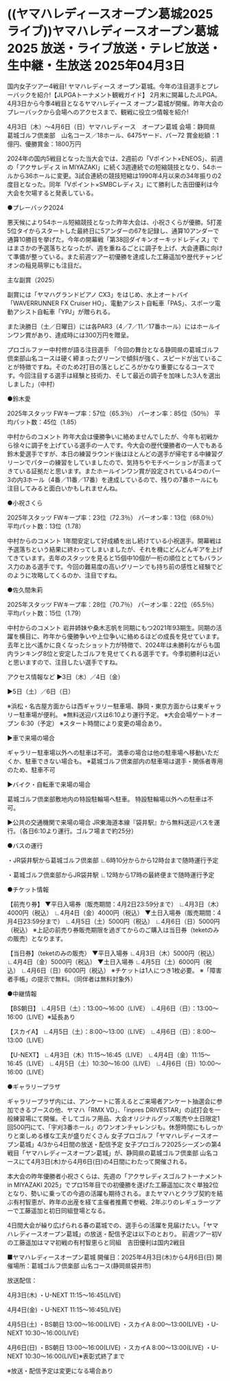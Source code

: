 # ((ヤマハレディースオープン葛城2025ライブ))ヤマハレディースオープン葛城2025 放送・ライブ放送・テレビ放送・生中継・生放送 2025年04月3日

国内女子ツアー4戦目! ヤマハレディース オープン葛城。今年の注目選手とプレーバックを紹介!【JLPGAトーナメント観戦ガイド】
2月末に開幕したJLPGA。4月3日から今季4戦目となるヤマハレディース オープン葛城が開催。昨年大会のプレーバックから会場へのアクセスまで、観戦に役立つ情報を紹介!

4月3日（木）〜4月6日（日）ヤマハレディース　オープン葛城
会場：静岡県　葛城ゴルフ倶楽部　山名コース／18ホール、6475ヤード、パー72
賞金総額：1億円、優勝賞金：1800万円

2024年の国内5戦目となった当大会では、2週前の「Vポイント×ENEOS」、前週の「アクサレディス in MIYAZAKI」に続く3週連続での短縮競技となり、54ホールから36ホールに変更。3試合連続の競技短縮は1990年4月以来の34年振りの2度目となった。同年「Vポイント×SMBCレディス」にて勝利した吉田優利は今大会を欠場すると発表している。

●プレーバック2024

悪天候により54ホール短縮競技となった昨年大会は、小祝さくらが優勝。5打差5位タイからスタートした最終日に5アンダーの67を記録し、通算10アンダーで通算10勝目を挙げた。今年の開幕戦「第38回ダイキンオーキッドレディス」ではまさかの予選落ちとなったが、週を重ねるごとに調子を上げ、大会連覇に向けて準備が整っている。また前週ツアー初優勝を達成した工藤遥加や歴代チャンピオンの稲見萌寧にも注目だ。

主な副賞（2025）

副賞には「ヤマハグランドピアノ CX3」をはじめ、水上オートバイ「WAVERRUNNER FX Cruiser HO」、電動アシスト自転車「PAS」、スポーツ電動アシスト自転車「YPJ」が贈られる。

また決勝日（土／日曜日）には各PAR3（4／7／11／17番ホール）にはホールインワン賞があり、達成時には300万円を贈呈。

プロゴルファー中村修が語る注目選手
「今回の舞台となる静岡県の葛城ゴルフ倶楽部山名コースは硬く締まったグリーンで傾斜が強く、スピードが出ていることが特徴ですね。そのため2打目の落としどころがかなり重要になるコースです。今回注目する選手は経験と技術力、そして最近の調子を加味した3人を選出しました」（中村）

●鈴木愛

2025年スタッツ
FWキープ率：57位（65.3％）
パーオン率：85位（50％）
平均パット数：45位（1.85）

中村からのコメント
昨年大会は優勝争いに絡めませんでしたが、今年も初戦から徐々に調子を上げている選手の一人です。今大会の歴代優勝者の一人でもある鈴木愛選手ですが、本日の練習ラウンド後はほとんどの選手が帰宅する中練習グリーンでパターの練習をしていましたので、気持ちやモチベーションが高まってきている証拠だと思います。またホールインワン賞が設定されている4つのパー3の内3ホール（4番／11番／17番）を達成しているので、残りの7番ホールにも注目してみると面白いかもしれませんね。

●小祝さくら

2025年スタッツ
FWキープ率：23位（72.3％）
パーオン率：13位（68.0％）
平均パット数：13位（1.78）

中村からのコメント
1年間安定して好成績を出し続けている小祝選手。開幕戦は予選落ちという結果に終わってしまいましたが、それを機にどんどんギアを上げてきています。去年のスタッツを見ると15個中10個が一桁の順位ととてもバランス力のある選手です。今回の難易度の高いグリーンでも持ち前の感性と経験でどのように攻略してくるのか、注目ですね。

●佐久間朱莉

2025年スタッツ
FWキープ率：28位（70.7％）
パーオン率：22位（65.5％）
平均パット数：15位（1.79）

中村からのコメント
岩井姉妹や桑木志帆を同期にもつ2021年93期生。同期の活躍を横目に、昨年から優勝争いや上位争いに絡めるほどの成長を見せています。去年と比べ遙かに良くなったショット力が特徴で、2024年は未勝利ながらも国内ランキング8位と安定したゴルフを見せてくれる選手です。今季初勝利は近いと思いますので、注目したい選手ですね。

アクセス情報など
▶3日（木）／4日（金）

▶5日（土）／6日（日）

※浜松・名古屋方面からは西ギャラリー駐車場、静岡・東京方面からは東ギャラリー駐車場が便利。
※無料送迎バスは6:10より運行予定。
※大会会場ゲートオープン 6:30（予定）
※スタート時間により変更の場合あり。

▶車で来場の場合

ギャラリー駐車場以外への駐車は不可。
満車の場合は他の駐車場へ移動いただくか、駐車できない場合も。
※葛城ゴルフ倶楽部内の駐車場は選手・関係者専用のため、駐車不可

▶バイク・自転車で来場の場合

葛城ゴルフ倶楽部敷地内の特設駐輪場へ駐車。
特設駐輪場以外への駐車は不可。

▶公共の交通機関で来場の場合
JR東海道本線『袋井駅』から無料送迎バスを運行。（各日6:10より運行。ゴルフ場まで約25分）

●バスの運行

・JR袋井駅から葛城ゴルフ倶楽部
∟6時10分からから12時台まで随時運行予定

・葛城ゴルフ倶楽部からJR袋井駅
∟12時から17時の最終便まで随時運行予定

●チケット情報

【前売り券】
▼平日入場券（販売期間：4月2日23:59分まで）
∟4月3日（木）4000円（税込）
∟4月4日（金）4000円（税込）
▼土日入場券（販売期間：4月4日23:59分まで）
∟4月5日（土）5000円（税込）
∟4月6日（日）5000円（税込）
※上記の前売り券販売期限を過ぎてからのご購入は当日券（teketのみの販売）となります。

【当日券】（teketのみの販売）
▼平日入場券
∟4月3日（木）5000円（税込）
∟4月4日（金）5000円（税込）
▼土日入場券
∟4月5日（土）6000円（税込）
∟4月6日（日）6000円（税込）
※チケットは1人につき1枚必要。
※「障害者手帳」の提示で無料。（同伴者は無料対象外）

●中継情報

【BS朝日】
∟4月5日（土）：13:00〜16:00（LIVE）
∟4月6日（日）：13:00〜16:00（LIVE）※延長あり

【スカイA】
∟4月5日（土）：8:00〜13:00（LIVE）
∟4月6日（日）：8:00〜13:00（LIVE）

【U-NEXT】
∟4月3日（木）11:15〜16:45（LIVE）
∟4月4日（金）11:15〜16:45（LIVE）
∟4月5日（土）10:30〜16:00（LIVE）
∟4月6日（日）10:00〜16:00（LIVE）

●ギャラリープラザ

ギャラリープラザ内には、アンケートに答えるとご来場者アンケート抽選会に参加できるブースの他、ヤマハ「RMX VD」、「inpres DRIVESTAR」の試打会を一般練習場にて開催。そしてゴルフ用品、大会オリジナルグッズ販売や土日限定1回500円にて、「宇刈3番ホール」のワンオンチャレンジも。休憩時間にもしっかりと楽しめる様な工夫が盛りだくさん
女子プロゴルフ「ヤマハレディースオープン葛城」4/3から4日間の放送・配信予定
女子プロゴルフ2025シーズンの第4戦目「ヤマハレディースオープン葛城」が、静岡県の葛城ゴルフ倶楽部 山名コースにて4月3日(木)から4月6日(日)の4日間にわたって開催される。

本大会の昨年優勝者小祝さくらは、先週の「アクサレディスゴルフトーナメント in MIYAZAKI 2025」でプロ15年目での初優勝を遂げた工藤遥加に次ぐ単独2位となり、勢いに乗っての今週の活躍も期待される。またヤマハとクラブ契約を結ぶ有村智恵が、昨年の出産を経て主催者推薦で参戦、2年ぶりのレギュラーツアーで工藤遥加と初日同組登場となる。

4日間大会が繰り広げられる春の葛城での、選手らの活躍を見届けたい。「ヤマハレディースオープン葛城」の放送・配信予定は以下のとおり。
前週ツアー初Vの工藤遥加はママ初戦の有村智恵らと同組　吉田優利は国内2戦目

■ヤマハレディースオープン葛城
開催日：2025年4月3日(木)から4月6日(日)
開催場所：葛城ゴルフ倶楽部 山名コース(静岡県袋井市)


放送配信：

4月3日(木)
・U-NEXT 11:15〜16:45(LIVE)

4月4日(金)
・U-NEXT 11:15〜16:45(LIVE)

4月5日(土)
・BS朝日 13:00〜16:00(LIVE)
・スカイA 8:00〜13:00(LIVE)
・U-NEXT 10:30〜16:00(LIVE)

4月6日(日)
・BS朝日 13:00〜16:00(LIVE)
・スカイA 8:00〜13:00(LIVE)
・U-NEXT 10:30〜16:00(LIVE)※表彰式終了まで

※放送・配信予定は変更になる場合あり
